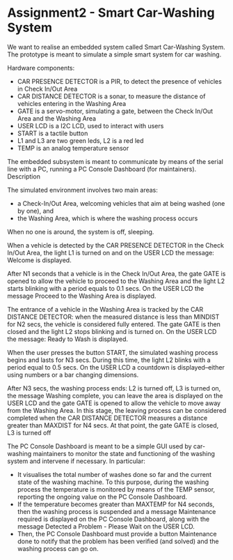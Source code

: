 # Assignment2 - Smart Car-Washing System

We want to realise an embedded system called Smart Car-Washing System. The prototype  is meant to simulate a simple smart system for car washing.

Hardware components:
- CAR PRESENCE DETECTOR is a PIR, to detect the presence of vehicles in Check In/Out Area
- CAR DISTANCE DETECTOR is a sonar, to measure the distance of vehicles entering in the Washing Area
- GATE is a servo-motor, simulating a gate, between the Check In/Out Area and the Washing Area 
- USER LCD is a I2C LCD, used to interact with users
- START is a tactile button
- L1 and L3 are two green leds, L2 is a red led
- TEMP is an analog temperature sensor 

The embedded subsystem is meant to communicate by means of the serial line with a PC, running a PC Console Dashboard (for maintainers).
Description

The simulated environment involves two main areas: 
- a Check-In/Out Area, welcoming  vehicles that aim at being washed (one by one), and 
- the Washing Area, which is where the washing process occurs

When no one is around, the system is off, sleeping.

When a vehicle is detected by the CAR PRESENCE DETECTOR in the Check In/Out Area, the light L1 is turned on and on the USER LCD the message: Welcome is displayed.

After N1 seconds that a vehicle is in the Check In/Out Area, the gate GATE is opened to allow the vehicle to proceed to the Washing Area and the light L2 starts blinking with a period equals to 0.1 secs.  On the USER LCD the message Proceed to the Washing Area is displayed.

The entrance of a vehicle in the Washing Area is tracked by the CAR DISTANCE DETECTOR: when the measured distance is less than MINDIST for N2 secs, the vehicle is considered fully entered. The gate GATE is then closed and the light L2 stops blinking and is turned on.  On the USER LCD the message: Ready to Wash is displayed.

When the user presses the button START, the simulated washing process begins and lasts for N3 secs. During this time, the light L2 blinks with a period equal to 0.5 secs. On the USER LCD a countdown is displayed–either using numbers or a bar changing dimensions.

After N3 secs, the washing process ends: L2 is turned off, L3 is turned on, the message Washing complete, you can leave the area  is displayed on the USER LCD and the gate GATE is opened to allow the vehicle to move away from the Washing Area.  In this stage, the leaving process can be considered completed when the CAR DISTANCE DETECTOR measures a distance greater than MAXDIST for N4 secs. At that point, the gate GATE is closed, L3 is turned off

The PC Console Dashboard is meant to be a simple GUI used by car-washing maintainers to monitor the state and functioning of the washing system and intervene if necessary. In particular:
  - It visualises the total number of washes done so far and  the current state of the washing machine. To this purpose, during the washing process the temperature is monitored by means of the TEMP sensor, reporting  the ongoing value on the PC Console Dashboard.
  - If the temperature becomes greater than MAXTEMP for N4 seconds, then the washing process  is suspended and a message Maintenance required is displayed on the PC Console Dashboard, along with the message  Detected a Problem - Please Wait on the USER LCD.
  - Then, the PC Console Dashboard must provide a button Maintenance done to notify that the problem has been verified (and solved)  and the washing process can go on.
